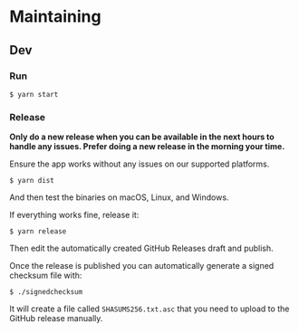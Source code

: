 # Maintaining

## Dev

### Run

```
$ yarn start
```

### Release

**Only do a new release when you can be available in the next hours to handle any issues. Prefer doing a new release in the morning your time.**

Ensure the app works without any issues on our supported platforms.

```
$ yarn dist
```

And then test the binaries on macOS, Linux, and Windows.

If everything works fine, release it:

```
$ yarn release
```

Then edit the automatically created GitHub Releases draft and publish.

Once the release is published you can automatically generate a signed checksum file with:

```
$ ./signedchecksum
```

It will create a file called `SHASUMS256.txt.asc` that you need to upload to the GitHub release manually.
